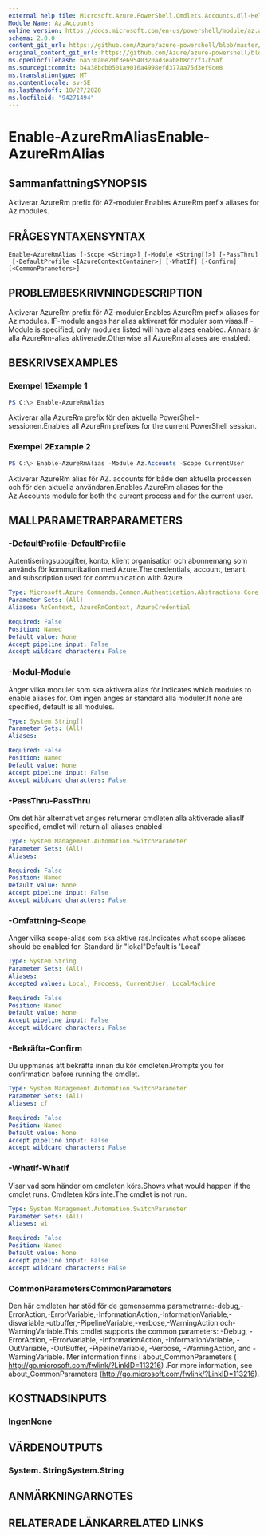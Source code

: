 ```yaml
---
external help file: Microsoft.Azure.PowerShell.Cmdlets.Accounts.dll-Help.xml
Module Name: Az.Accounts
online version: https://docs.microsoft.com/en-us/powershell/module/az.accounts/enable-azurermalias
schema: 2.0.0
content_git_url: https://github.com/Azure/azure-powershell/blob/master/src/Accounts/Accounts/help/Enable-AzureRmAlias.md
original_content_git_url: https://github.com/Azure/azure-powershell/blob/master/src/Accounts/Accounts/help/Enable-AzureRmAlias.md
ms.openlocfilehash: 6a530a0e20f3e69540320ad3eab8b8cc7f37b5af
ms.sourcegitcommit: b4a38bcb0501a9016a4998efd377aa75d3ef9ce8
ms.translationtype: MT
ms.contentlocale: sv-SE
ms.lasthandoff: 10/27/2020
ms.locfileid: "94271494"
---
```

# <span data-ttu-id="e22be-101">Enable-AzureRmAlias</span><span class="sxs-lookup"><span data-stu-id="e22be-101">Enable-AzureRmAlias</span></span>

## <span data-ttu-id="e22be-102">Sammanfattning</span><span class="sxs-lookup"><span data-stu-id="e22be-102">SYNOPSIS</span></span>
<span data-ttu-id="e22be-103">Aktiverar AzureRm prefix för AZ-moduler.</span><span class="sxs-lookup"><span data-stu-id="e22be-103">Enables AzureRm prefix aliases for Az modules.</span></span>

## <span data-ttu-id="e22be-104">FRÅGESYNTAXEN</span><span class="sxs-lookup"><span data-stu-id="e22be-104">SYNTAX</span></span>

```
Enable-AzureRmAlias [-Scope <String>] [-Module <String[]>] [-PassThru]
 [-DefaultProfile <IAzureContextContainer>] [-WhatIf] [-Confirm] [<CommonParameters>]
```

## <span data-ttu-id="e22be-105">PROBLEMBESKRIVNING</span><span class="sxs-lookup"><span data-stu-id="e22be-105">DESCRIPTION</span></span>
<span data-ttu-id="e22be-106">Aktiverar AzureRm prefix för AZ-moduler.</span><span class="sxs-lookup"><span data-stu-id="e22be-106">Enables AzureRm prefix aliases for Az modules.</span></span> <span data-ttu-id="e22be-107">IF-module anges har alias aktiverat för moduler som visas.</span><span class="sxs-lookup"><span data-stu-id="e22be-107">If -Module is specified, only modules listed will have aliases enabled.</span></span> <span data-ttu-id="e22be-108">Annars är alla AzureRm-alias aktiverade.</span><span class="sxs-lookup"><span data-stu-id="e22be-108">Otherwise all AzureRm aliases are enabled.</span></span>

## <span data-ttu-id="e22be-109">BESKRIVS</span><span class="sxs-lookup"><span data-stu-id="e22be-109">EXAMPLES</span></span>

### <span data-ttu-id="e22be-110">Exempel 1</span><span class="sxs-lookup"><span data-stu-id="e22be-110">Example 1</span></span>
```powershell
PS C:\> Enable-AzureRmAlias
```

<span data-ttu-id="e22be-111">Aktiverar alla AzureRm prefix för den aktuella PowerShell-sessionen.</span><span class="sxs-lookup"><span data-stu-id="e22be-111">Enables all AzureRm prefixes for the current PowerShell session.</span></span>

### <span data-ttu-id="e22be-112">Exempel 2</span><span class="sxs-lookup"><span data-stu-id="e22be-112">Example 2</span></span>
```powershell
PS C:\> Enable-AzureRmAlias -Module Az.Accounts -Scope CurrentUser
```

<span data-ttu-id="e22be-113">Aktiverar AzureRm alias för AZ. accounts för både den aktuella processen och för den aktuella användaren.</span><span class="sxs-lookup"><span data-stu-id="e22be-113">Enables AzureRm aliases for the Az.Accounts module for both the current process and for the current user.</span></span>

## <span data-ttu-id="e22be-114">MALLPARAMETRAR</span><span class="sxs-lookup"><span data-stu-id="e22be-114">PARAMETERS</span></span>

### <span data-ttu-id="e22be-115">-DefaultProfile</span><span class="sxs-lookup"><span data-stu-id="e22be-115">-DefaultProfile</span></span>
<span data-ttu-id="e22be-116">Autentiseringsuppgifter, konto, klient organisation och abonnemang som används för kommunikation med Azure.</span><span class="sxs-lookup"><span data-stu-id="e22be-116">The credentials, account, tenant, and subscription used for communication with Azure.</span></span>

```yaml
Type: Microsoft.Azure.Commands.Common.Authentication.Abstractions.Core.IAzureContextContainer
Parameter Sets: (All)
Aliases: AzContext, AzureRmContext, AzureCredential

Required: False
Position: Named
Default value: None
Accept pipeline input: False
Accept wildcard characters: False
```

### <span data-ttu-id="e22be-117">-Modul</span><span class="sxs-lookup"><span data-stu-id="e22be-117">-Module</span></span>
<span data-ttu-id="e22be-118">Anger vilka moduler som ska aktivera alias för.</span><span class="sxs-lookup"><span data-stu-id="e22be-118">Indicates which modules to enable aliases for.</span></span>
<span data-ttu-id="e22be-119">Om ingen anges är standard alla moduler.</span><span class="sxs-lookup"><span data-stu-id="e22be-119">If none are specified, default is all modules.</span></span>

```yaml
Type: System.String[]
Parameter Sets: (All)
Aliases:

Required: False
Position: Named
Default value: None
Accept pipeline input: False
Accept wildcard characters: False
```

### <span data-ttu-id="e22be-120">-PassThru</span><span class="sxs-lookup"><span data-stu-id="e22be-120">-PassThru</span></span>
<span data-ttu-id="e22be-121">Om det här alternativet anges returnerar cmdleten alla aktiverade alias</span><span class="sxs-lookup"><span data-stu-id="e22be-121">If specified, cmdlet will return all aliases enabled</span></span>

```yaml
Type: System.Management.Automation.SwitchParameter
Parameter Sets: (All)
Aliases:

Required: False
Position: Named
Default value: None
Accept pipeline input: False
Accept wildcard characters: False
```

### <span data-ttu-id="e22be-122">-Omfattning</span><span class="sxs-lookup"><span data-stu-id="e22be-122">-Scope</span></span>
<span data-ttu-id="e22be-123">Anger vilka scope-alias som ska aktive ras.</span><span class="sxs-lookup"><span data-stu-id="e22be-123">Indicates what scope aliases should be enabled for.</span></span> <span data-ttu-id="e22be-124">Standard är "lokal"</span><span class="sxs-lookup"><span data-stu-id="e22be-124">Default is 'Local'</span></span>

```yaml
Type: System.String
Parameter Sets: (All)
Aliases:
Accepted values: Local, Process, CurrentUser, LocalMachine

Required: False
Position: Named
Default value: None
Accept pipeline input: False
Accept wildcard characters: False
```

### <span data-ttu-id="e22be-125">-Bekräfta</span><span class="sxs-lookup"><span data-stu-id="e22be-125">-Confirm</span></span>
<span data-ttu-id="e22be-126">Du uppmanas att bekräfta innan du kör cmdleten.</span><span class="sxs-lookup"><span data-stu-id="e22be-126">Prompts you for confirmation before running the cmdlet.</span></span>

```yaml
Type: System.Management.Automation.SwitchParameter
Parameter Sets: (All)
Aliases: cf

Required: False
Position: Named
Default value: None
Accept pipeline input: False
Accept wildcard characters: False
```

### <span data-ttu-id="e22be-127">-WhatIf</span><span class="sxs-lookup"><span data-stu-id="e22be-127">-WhatIf</span></span>
<span data-ttu-id="e22be-128">Visar vad som händer om cmdleten körs.</span><span class="sxs-lookup"><span data-stu-id="e22be-128">Shows what would happen if the cmdlet runs.</span></span>
<span data-ttu-id="e22be-129">Cmdleten körs inte.</span><span class="sxs-lookup"><span data-stu-id="e22be-129">The cmdlet is not run.</span></span>

```yaml
Type: System.Management.Automation.SwitchParameter
Parameter Sets: (All)
Aliases: wi

Required: False
Position: Named
Default value: None
Accept pipeline input: False
Accept wildcard characters: False
```

### <span data-ttu-id="e22be-130">CommonParameters</span><span class="sxs-lookup"><span data-stu-id="e22be-130">CommonParameters</span></span>
<span data-ttu-id="e22be-131">Den här cmdleten har stöd för de gemensamma parametrarna:-debug,-ErrorAction,-ErrorVariable,-InformationAction,-InformationVariable,-disvariable,-utbuffer,-PipelineVariable,-verbose,-WarningAction och-WarningVariable.</span><span class="sxs-lookup"><span data-stu-id="e22be-131">This cmdlet supports the common parameters: -Debug, -ErrorAction, -ErrorVariable, -InformationAction, -InformationVariable, -OutVariable, -OutBuffer, -PipelineVariable, -Verbose, -WarningAction, and -WarningVariable.</span></span> <span data-ttu-id="e22be-132">Mer information finns i about_CommonParameters ( http://go.microsoft.com/fwlink/?LinkID=113216) .</span><span class="sxs-lookup"><span data-stu-id="e22be-132">For more information, see about_CommonParameters (http://go.microsoft.com/fwlink/?LinkID=113216).</span></span>

## <span data-ttu-id="e22be-133">KOSTNADS</span><span class="sxs-lookup"><span data-stu-id="e22be-133">INPUTS</span></span>

### <span data-ttu-id="e22be-134">Ingen</span><span class="sxs-lookup"><span data-stu-id="e22be-134">None</span></span>

## <span data-ttu-id="e22be-135">VÄRDEN</span><span class="sxs-lookup"><span data-stu-id="e22be-135">OUTPUTS</span></span>

### <span data-ttu-id="e22be-136">System. String</span><span class="sxs-lookup"><span data-stu-id="e22be-136">System.String</span></span>

## <span data-ttu-id="e22be-137">ANMÄRKNINGAR</span><span class="sxs-lookup"><span data-stu-id="e22be-137">NOTES</span></span>

## <span data-ttu-id="e22be-138">RELATERADE LÄNKAR</span><span class="sxs-lookup"><span data-stu-id="e22be-138">RELATED LINKS</span></span>
